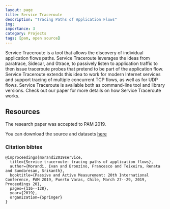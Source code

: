 ```yaml
---
layout: page
title: Service Traceroute
description: "Tracing Paths of Application Flows"
img: 
importance: 3
category: Projects
tags: [pam, open source]
---
```


Service Traceroute is a tool that allows the discovery of individual application flows paths. Service Traceroute leverages the ideas from paratrace, Sidecar, and 0trace, to passively listen to application traffic to then issue traceroute probes that pretend to be part of the application flow. Service Traceroute extends this idea to work for modern Internet services and support tracing of multiple concurrent TCP flows, as well as for UDP flows. Service Traceroute is available both as command-line tool and library versions. Check out our paper for more details on how Service Traceroute works.

## Resources
The research paper was accepted to PAM 2019.

You can download the source and datasets [here](https://github.com/inria-muse/service-traceroute)

### Citation bibtex
```
@inproceedings{morandi2019service,
  title={Service traceroute: tracing paths of application flows},
  author={Morandi, Ivan and Bronzino, Francesco and Teixeira, Renata and Sundaresan, Srikanth},
  booktitle={Passive and Active Measurement: 20th International Conference, PAM 2019, Puerto Varas, Chile, March 27--29, 2019, Proceedings 20},
  pages={116--128},
  year={2019},
  organization={Springer}
}
```